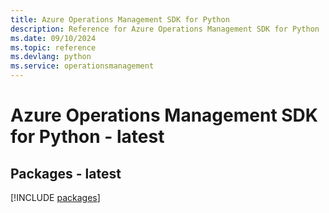 ```yaml
---
title: Azure Operations Management SDK for Python
description: Reference for Azure Operations Management SDK for Python
ms.date: 09/10/2024
ms.topic: reference
ms.devlang: python
ms.service: operationsmanagement
---
```

# Azure Operations Management SDK for Python - latest
## Packages - latest
[!INCLUDE [packages](operations-management-index.md)]